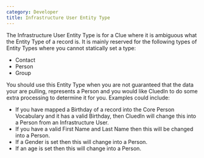 ```yaml
---
category: Developer
title: Infrastructure User Entity Type
---
```


The Infrastructure User Entity Type is for a Clue where it is ambiguous what the Entity Type of a record is. It is mainly reserved for the following types of Entity Types where you cannot statically set a type:

 - Contact
 - Person
 - Group

You should use this Entity Type when you are not guaranteed that the data your are pulling, represents a Person and you would like CluedIn to do some extra processing to determine it for you. Examples could include:

 - If you have mapped a Birthday of a record into the Core Person Vocabulary and it has a valid Birthday, then CluedIn will change this into a Person from an Infrastructure User. 
 - If you have a valid First Name and Last Name then this will be changed into a Person.
 - If a Gender is set then this will change into a Person. 
 - If an age is set then this will change into a Person. 